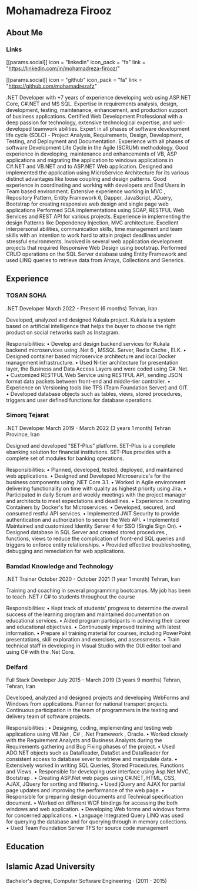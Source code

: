 # Mohamadreza Firooz

## About Me

### Links
[[params.social]]
    icon = "linkedin"
    icon_pack = "fa"
    link = "https://linkedin.com/in/mohamadreza-firooz/"
    
[[params.social]]
    icon = "github"
    icon_pack = "fa"
    link = "https://github.com/mohamadrezafz"

.NET Developer with +7 years of experience developing web using ASP.NET Core, C#.NET and MS SQL. Expertise in requirements analysis, design, development, testing, maintenance, enhancement, and production support of business applications. Certified Web Development Professional with a deep passion for technology, extensive technological expertise, and well-developed teamwork abilities.
Expert in all phases of software development life cycle (SDLC) - Project Analysis, Requirements, Design, Development, Testing, and Deployment and Documentation. Experience with all phases of software Development Life Cycle in the Agile (SCRUM) methodology.
Good experience in developing, maintenance and enhancements of VB, ASP applications and migrating the application to windows applications in C#.NET and VB.NET and to ASP.NET Web application.
Designed and implemented the application using MicroService Architecture for its various distinct advantages like loose coupling and design patterns.
Good experience in coordinating and working with developers and End Users in Team based environment.
Extensive experience working in MVC , Repository Pattern, Entity Framework 6, Dapper, JavaScript, JQuery, Bootstrap for creating responsive web design and single page web applications Performed SOA implementations using SOAP, RESTFUL Web Services and REST API for various projects.
Experience in implementing the design Patterns like Dependency Injection, MVC architecture.
Excellent interpersonal abilities, communication skills, time management and team skills with an intention to work hard to attain project deadlines under stressful environments.
Involved in several web application development projects that required Responsive Web Design using bootstrap.
Performed CRUD operations on the SQL Server database using Entity Framework and used LINQ queries to retrieve data from Arrays, Collections and Generics.

## Experience

### TOSAN SOHA
.NET Developer
March 2022 - Present (6 months)
Tehran, Iran

Developed, analyzed and designed Kukala project. Kukala is a system based
on artificial intelligence that helps the buyer to choose the right product on
social networks such as Instagram.


Responsibilities:
• Develop and design backend services for Kukala backend microservices
using .Net 6 , MSSQL Server, Redis Cache , ELK.
• Designed container based microservice architecture and local Docker
management infrastructure.
• Used N-tier architecture for presentation layer, the Business and Data
Access Layers and were coded using C#. Net.
• Customized RESTFUL Web Service using RESTFUL API, sending JSON
format data packets between front-end and middle-tier controller.
• Experience on Versioning tools like TFS (Team Foundation Server) and GIT.
• Developed database objects such as tables, views, stored procedures,
triggers and user defined functions for database operations.

### Simorq Tejarat
.NET Developer
March 2019 - March 2022 (3 years 1 month)
Tehran Province, Iran

Designed and developed "SET-Plus" platform. SET-Plus is a complete ebanking solution for financial institutions. SET-Plus provides with a complete
set of modules for banking operations. 

Responsibilities:
• Planned, developed, tested, deployed, and maintained web applications.
• Designed and Developed Microservice's for the business components
using .NET Core 3.1.
• Worked in Agile environment delivering functionality on time with quality as
highest priority using Jira.
• Participated in daily Scrum and weekly meetings with the project manager
and architects to meet expectations and deadlines.
• Experience in creating Containers by Docker's for Microservices.
• Developed, secured, and consumed restful API services.
• Implemented JWT Security to provide authentication and authorization to
secure the Web API.
• Implemented Maintained and customized Identity Server 4 for SSO (Single
Sign On).
• Designed database in SQL Server and created stored procedures , functions,
views to reduce the complication of front-end SQL queries and triggers to
enforce entity relationships.
• Provided effective troubleshooting, debugging and remediation for web
applications.

### Bamdad Knowledge and Technology
.NET Trainer
October 2020 - October 2021 (1 year 1 month)
Tehran, Iran

Training and coaching in several programming bootcamps.
My job has been to teach .NET / C# to students throughout the course

Responsibilities:
• Kept track of students' progress to determine the overall success of the
learning program and maintained documentation on educational services.
• Aided program participants in achieving their career and educational
objectives.
• Continuously improved training with latest information.
• Prepare all training material for courses, including PowerPoint presentations,
skill exploration and exercises, and assessments.
• Train technical staff in developing in Visual Studio with the GUI editor tool
and using C# with the .Net Core.


### Delfard
Full Stack Developer
July 2015 - March 2019 (3 years 9 months)
Tehran, Tehran, Iran

Developed, analyzed and designed projects and developing WebForms and
Windows from applications.
Planner for national transport projects. Continuous participation in the team of
programmers in the testing and delivery team of software projects.

Responsibilities :
• Designing, coding, implementing and testing web applications using VB.Net ,
C# , .Net Framework , Oracle.
• Worked closely with the Requirement Analysts and Business Analysts during
the Requirements gathering and Bug Fixing phases of the project.
• Used ADO.NET objects such as DataReader, DataSet and DataReader for
consistent access to database sever to retrieve and manipulate data.
• Extensively worked in writing SQL Queries, Stored Procedures, Functions
and Views.
• Responsible for developing user interface using Asp.Net MVC, Bootstrap .
• Creating ASP.Net web pages using C#.NET, HTML, CSS, AJAX, JQuery for
sorting and filtering.
• Used jQuery and AJAX for partial page updates and improving the
performance of the web page.
• Responsible for preparing design documents and Technical specification
document.
• Worked on different WCF bindings for accessing the both windows and web
application.
• Developing Web forms and windows forms for concerned applications.
• Language Integrated Query LINQ was used for querying the database and
for querying through in memory collections.
• Used Team Foundation Server TFS for source code management

## Education
## Islamic Azad University
Bachelor's degree, Computer Software Engineering · (2011 - 2015)


